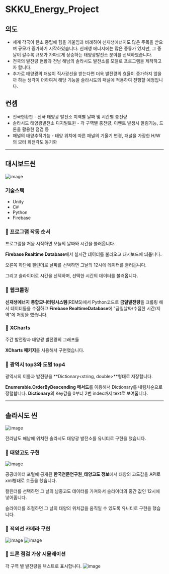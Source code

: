 # SKKU_Energy_Project

## 의도
+ 세계 각국이 탄소 중립에 힘을 기울임과 비례하여 신재생에너지도 많은 주목을 받으며 규모가 증가하기 시작하였습니다. 신재생 에너지에는 많은 종류가 있지만, 그 중 날이 갈수록 규모가 가파르게 상승하는 태양광발전소 분야를 선택하였습니다.
+ 전국의 발전량 현황과 전남 해남의 솔라시도 발전소를 모델로 프로그램을 제작하고자 합니다.
+ 추가로 태양광의 패널이 직사광선을 받는다면 더욱 발전량의 효율이 증가하지 않을까 하는 생각이 더하여져 해당 기능을 솔라시도의 패널에 적용하여 진행할 예정입니다.

## 컨셉
+ 전국현황판 - 전국 태양광 발전소 지역별 날짜 및 시간별 충전량
+ 솔라시도 태양광발전소 디지털트윈 - 각 구역별 충전량, 이벤트 발생시 알림기능, 드론을 활용한 점검 등
+ 패널의 태양추적기능 - 태양 위치에 따른 패널의 기울기 변경, 패널을 가장한 H/W의 모터 회전각도 동기화

* * *
## 대시보드씬

![image](https://github.com/YoungKwang-Kim/SKKU_SolarPower_Project/assets/54823568/3d00d73a-aa71-4dcc-a2ed-33e58d523c78)

### 기술스택
+ Unity
+ C#
+ Python
+ Firebase

### 🔵 프로그램 작동 순서

프로그램을 처음 시작하면 오늘의 날짜와 시간을 불러옵니다. 

**Firebase Realtime Database**에서 실시간 데이터를 불러오고 대시보드에 띄웁니다.

오른쪽 하단에 캘린더로 날짜를 선택하면 그날의 12시에 데이터를 불러옵니다.

그리고 슬라이더로 시간을 선택하며, 선택한 시간의 데이터를 불러옵니다.

### 🔵 웹크롤링

__신재생에너지__ __통합모니터링시스템__(REMS)에서 Python코드로 **금일발전량**을 크롤링 해서 데이터들을 수집하고 **Firebase RealtimeDatabase**에 "금일날짜/수집한 시간/지역"에 저장을 했습니다.

### 🔵 XCharts

주간 발전량과 태양광 발전량의 그래프들

**XCharts 패키지**를 사용해서 구현했습니다.

### 🔵 광역시 top3와 도별 top4

광역시의 이름과 발전량을 **Dictionary<string, double>**형태로 저장합니다.

**Enumerable.OrderByDescending 메서드**를 이용해서 Dictionary를 내림차순으로 정렬합니다.
**Dictionary**의 Key값을 0부터 2번 index까지 text로 보여줍니다.

* * *
## 솔라시도 씬
![image](https://github.com/YoungKwang-Kim/SKKU_SolarPower_Project/assets/54823568/5b0f0f20-7bf4-4a50-83bc-a99e53f5e420)


전라남도 해남에 위치한 솔라시도 태양광 발전소를 유니티로 구현을 했습니다.

### 🔵 태양고도 구현
![image](https://github.com/YoungKwang-Kim/SKKU_SolarPower_Project/assets/54823568/704ffac7-4127-4c4b-914f-aa6273944818)

공공데이터 포털에 공개된 **한국천문연구원_태양고도 정보**에서 태양의 고도값을 API로 xml형태로 호출을 했습니다.

캘린더를 선택하면 그 날의 남중고도 데이터를 가져와서 슬라이더의 중간 값인 12시에 넣어줍니다.

슬라이더를 조절하면 그 날의 태양의 위치값을 움직일 수 있도록 유니티로 구현을 했습니다.

### 🔵 적외선 카메라 구현
![image](https://github.com/YoungKwang-Kim/SKKU_SolarPower_Project/assets/54823568/66dc333a-9ce7-4cd6-a212-bcd76784b3c5)
![image](https://github.com/YoungKwang-Kim/SKKU_SolarPower_Project/assets/54823568/1322c686-4f86-4c97-a65b-832b36b51525)

### 🔵 드론 점검 가상 시뮬레이션

각 구역 별 발전량을 텍스트로 표시합니다.
![image](https://github.com/YoungKwang-Kim/SKKU_SolarPower_Project/assets/54823568/d5ed5c4b-a576-4ef8-9b2e-080c6888ab17)
